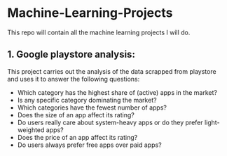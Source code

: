 # Machine-Learning-Projects
This repo will contain all the machine learning projects I will do.

## 1. Google playstore analysis:
  This project carries out the analysis of the data scrapped from playstore and uses it to 
answer the following questions:
 * Which category has the highest share of (active) apps in the market?
 * Is any specific category dominating the market?
 * Which categories have the fewest number of apps?
 * Does the size of an app affect its rating?
 * Do users really care about system-heavy apps or do they prefer light-weighted apps?
 * Does the price of an app affect its rating?
 * Do users always prefer free apps over paid apps?
